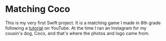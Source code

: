 # Matching Coco
This is my very first Swift project. It is a matching game I made in 8th grade following a [tutorial](https://youtube.com/playlist?list=PLMRqhzcHGw1YdahNsCLZdSVfNv0stwvdx) on YouTube. At the time I ran an Instagram for my cousin's dog, Coco, and that's where the photos and logo came from. 
